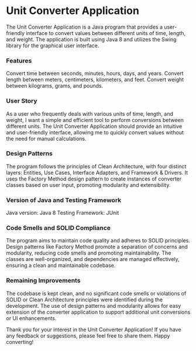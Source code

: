 # Unit Converter Application
The Unit Converter Application is a Java program that provides a user-friendly interface to convert values between different units of time, length, and weight. The application is built using Java 8 and utilizes the Swing library for the graphical user interface.
</br> 

### Features
Convert time between seconds, minutes, hours, days, and years.
Convert length between meters, centimeters, kilometers, and feet.
Convert weight between kilograms, grams, and pounds.
</br> 

### User Story
As a user who frequently deals with various units of time, length, and weight, I want a simple and efficient tool to perform conversions between different units. The Unit Converter Application should provide an intuitive and user-friendly interface, allowing me to quickly convert values without the need for manual calculations.
</br> 

### Design Patterns
The program follows the principles of Clean Architecture, with four distinct layers: Entities, Use Cases, Interface Adapters, and Framework & Drivers. It uses the Factory Method design pattern to create instances of converter classes based on user input, promoting modularity and extensibility.
</br> 

### Version of Java and Testing Framework
Java version: Java 8
Testing Framework: JUnit
</br> 

### Code Smells and SOLID Compliance
The program aims to maintain code quality and adheres to SOLID principles. Design patterns like Factory Method promote a separation of concerns and modularity, reducing code smells and promoting maintainability. The classes are well-organized, and dependencies are managed effectively, ensuring a clean and maintainable codebase.
</br> 

### Remaining Improvements
The codebase is kept clean, and no significant code smells or violations of SOLID or Clean Architecture principles were identified during the development. The use of design patterns and modularity allows for easy extension of the converter application to support additional unit conversions or UI enhancements.
</br> 

Thank you for your interest in the Unit Converter Application! If you have any feedback or suggestions, please feel free to share them. Happy converting!
